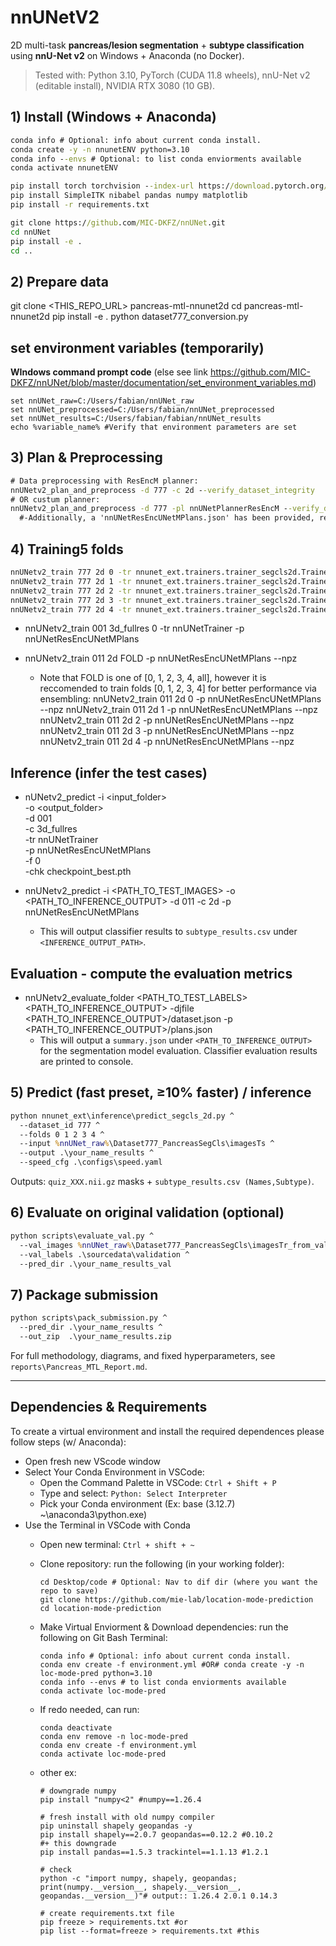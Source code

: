 # nnUNetV2

2D multi-task **pancreas/lesion segmentation** + **subtype classification** using **nnU-Net v2** on Windows + Anaconda (no Docker).

> Tested with: Python 3.10, PyTorch (CUDA 11.8 wheels), nnU-Net v2 (editable install), NVIDIA RTX 3080 (10 GB).

## 1) Install (Windows + Anaconda)

```bat
conda info # Optional: info about current conda install.
conda create -y -n nnunetENV python=3.10
conda info --envs # Optional: to list conda enviorments available
conda activate nnunetENV

pip install torch torchvision --index-url https://download.pytorch.org/whl/cu118
pip install SimpleITK nibabel pandas numpy matplotlib
pip install -r requirements.txt

git clone https://github.com/MIC-DKFZ/nnUNet.git
cd nnUNet
pip install -e .
cd ..


```

## 2) Prepare data

git clone <THIS_REPO_URL> pancreas-mtl-nnunet2d
cd pancreas-mtl-nnunet2d
pip install -e .
python dataset777_conversion.py

<!-- ?

Place your original folder as `./sourcedata/` (see report for exact structure). Then run conversion:
```bat
python scripts\convert_to_nnunetv2.py ^
  --src .\sourcedata ^
  --dst %nnUNet_raw% ^
  --dataset_id 777
```
This creates `%nnUNet_raw%\Dataset777_PancreasSegCls` with `imagesTr`, `labelsTr`, `imagesTs`. -->


## set environment variables (temporarily)
**WIndows command prompt code** (else see link https://github.com/MIC-DKFZ/nnUNet/blob/master/documentation/set_environment_variables.md)
<!-- set nnUNet_raw=C:/HassanCode/nnUNetV2/nnUNet_raw
set nnUNet_preprocessed=C:/HassanCode/nnUNetV2/nnUNet_preprocessed
set nnUNet_results=C:/HassanCode/nnUNetV2/nnUNet_results -->
```shell
set nnUNet_raw=C:/Users/fabian/nnUNet_raw
set nnUNet_preprocessed=C:/Users/fabian/nnUNet_preprocessed
set nnUNet_results=C:/Users/fabian/fabian/nnUNet_results
echo %variable_name% #Verify that environment parameters are set
```


## 3) Plan & Preprocessing
<!-- --verify_dataset_integrity - checks the dataset for:
                                            Matching image–label pairs
                                            Consistent shapes and orientations
                                            Valid file formats
                                            Missing files -->
```bat
# Data preprocessing with ResEncM planner:
nnUNetv2_plan_and_preprocess -d 777 -c 2d --verify_dataset_integrity
# OR custum planner:
nnUNetv2_plan_and_preprocess -d 777 -pl nnUNetPlannerResEncM --verify_dataset_integrity
  #-Additionally, a 'nnUNetResEncUNetMPlans.json' has been provided, replace the autogenerated plan with this plan to utilize the proper custom classes.
```
  

## 4) Training5 folds
```bat
nnUNetv2_train 777 2d 0 -tr nnunet_ext.trainers.trainer_segcls2d.Trainer_SegCls2D --npz
nnUNetv2_train 777 2d 1 -tr nnunet_ext.trainers.trainer_segcls2d.Trainer_SegCls2D --npz
nnUNetv2_train 777 2d 2 -tr nnunet_ext.trainers.trainer_segcls2d.Trainer_SegCls2D --npz
nnUNetv2_train 777 2d 3 -tr nnunet_ext.trainers.trainer_segcls2d.Trainer_SegCls2D --npz
nnUNetv2_train 777 2d 4 -tr nnunet_ext.trainers.trainer_segcls2d.Trainer_SegCls2D --npz
```

- nnUNetv2_train 001 3d_fullres 0 -tr nnUNetTrainer -p nnUNetResEncUNetMPlans 

- nnUNetv2_train 011 2d FOLD -p nnUNetResEncUNetMPlans --npz
    - Note that FOLD is one of [0, 1, 2, 3, 4, all], however it is reccomended to train folds [0, 1, 2, 3, 4] for better performance via ensembling:
  nnUNetv2_train 011 2d 0 -p nnUNetResEncUNetMPlans --npz
  nnUNetv2_train 011 2d 1 -p nnUNetResEncUNetMPlans --npz
  nnUNetv2_train 011 2d 2 -p nnUNetResEncUNetMPlans --npz
  nnUNetv2_train 011 2d 3 -p nnUNetResEncUNetMPlans --npz
  nnUNetv2_train 011 2d 4 -p nnUNetResEncUNetMPlans --npz



## Inference (infer the test cases)
  - nUNetv2_predict -i <input_folder> \
                  -o <output_folder> \
                  -d 001 \
                  -c 3d_fullres \
                  -tr nnUNetTrainer \
                  -p nnUNetResEncUNetMPlans \
                  -f 0 \
                  -chk checkpoint_best.pth

  - nnUNetv2_predict -i <PATH_TO_TEST_IMAGES> -o <PATH_TO_INFERENCE_OUTPUT> -d 011 -c 2d -p nnUNetResEncUNetMPlans
    - This will output classifier results to `subtype_results.csv` under `<INFERENCE_OUTPUT_PATH>`.


## Evaluation - compute the evaluation metrics
  - nnUNetv2_evaluate_folder <PATH_TO_TEST_LABELS> <PATH_TO_INFERENCE_OUTPUT> -djfile <PATH_TO_INFERENCE_OUTPUT>/dataset.json -p <PATH_TO_INFERENCE_OUTPUT>/plans.json
    - This will output a `summary.json` under `<PATH_TO_INFERENCE_OUTPUT>` for the segmentation model evaluation. Classifier evaluation results are printed to console.






















































## 5) Predict (fast preset, ≥10% faster) / inference

```bat
python nnunet_ext\inference\predict_segcls_2d.py ^
  --dataset_id 777 ^
  --folds 0 1 2 3 4 ^
  --input %nnUNet_raw%\Dataset777_PancreasSegCls\imagesTs ^
  --output .\your_name_results ^
  --speed_cfg .\configs\speed.yaml
```

Outputs: `quiz_XXX.nii.gz` masks + `subtype_results.csv (Names,Subtype)`.

## 6) Evaluate on original validation (optional)

```bat
python scripts\evaluate_val.py ^
  --val_images %nnUNet_raw%\Dataset777_PancreasSegCls\imagesTr_from_validation ^
  --val_labels .\sourcedata\validation ^
  --pred_dir .\your_name_results_val
```

## 7) Package submission

```bat
python scripts\pack_submission.py ^
  --pred_dir .\your_name_results ^
  --out_zip  .\your_name_results.zip
```

For full methodology, diagrams, and fixed hyperparameters, see `reports\Pancreas_MTL_Report.md`.

---

## Dependencies & Requirements

To create a virtual environment and install the required dependences please follow steps (w/ Anaconda):

- Open fresh new VScode window
- Select Your Conda Environment in VSCode:
  - Open the Command Palette in VSCode: `Ctrl + Shift + P`
  - Type and select: `Python: Select Interpreter`
  - Pick your Conda environment (Ex: base (3.12.7) ~\anaconda3\python.exe)
- Use the Terminal in VSCode with Conda
  - Open new terminal: `Ctrl + shift + ~`
  - Clone repository: run the following (in your working folder):

    ```shell
    cd Desktop/code # Optional: Nav to dif dir (where you want the repo to save) 
    git clone https://github.com/mie-lab/location-mode-prediction
    cd location-mode-prediction
    ```

  - Make Virtual Enviorment & Download dependencies: run the following on Git Bash Terminal:

    ```shell
    conda info # Optional: info about current conda install.
    conda env create -f environment.yml #OR# conda create -y -n loc-mode-pred python=3.10
    conda info --envs # to list conda enviorments available
    conda activate loc-mode-pred
    ```

  - If redo needed, can run:

    ```shell
    conda deactivate
    conda env remove -n loc-mode-pred
    conda env create -f environment.yml
    conda activate loc-mode-pred
    ```

  - other ex:

    ```shell
    # downgrade numpy
    pip install "numpy<2" #numpy==1.26.4

    # fresh install with old numpy compiler
    pip uninstall shapely geopandas -y
    pip install shapely==2.0.7 geopandas==0.12.2 #0.10.2
    #+ this downgrade
    pip install pandas==1.5.3 trackintel==1.1.13 #1.2.1

    # check
    python -c "import numpy, shapely, geopandas; print(numpy.__version__, shapely.__version__, geopandas.__version__)"# output:: 1.26.4 2.0.1 0.14.3

    # create requirements.txt file
    pip freeze > requirements.txt #or
    pip list --format=freeze > requirements.txt #this
    ```
